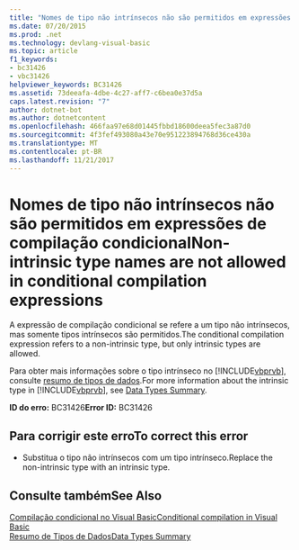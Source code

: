 ```yaml
---
title: "Nomes de tipo não intrínsecos não são permitidos em expressões de compilação condicional"
ms.date: 07/20/2015
ms.prod: .net
ms.technology: devlang-visual-basic
ms.topic: article
f1_keywords:
- bc31426
- vbc31426
helpviewer_keywords: BC31426
ms.assetid: 73deeafa-4dbe-4c27-aff7-c6bea0e37d5a
caps.latest.revision: "7"
author: dotnet-bot
ms.author: dotnetcontent
ms.openlocfilehash: 466faa97e68d01445fbbd18600deea5fec3a87d0
ms.sourcegitcommit: 4f3fef493080a43e70e951223894768d36ce430a
ms.translationtype: MT
ms.contentlocale: pt-BR
ms.lasthandoff: 11/21/2017
---
```

# <a name="non-intrinsic-type-names-are-not-allowed-in-conditional-compilation-expressions"></a><span data-ttu-id="e9259-102">Nomes de tipo não intrínsecos não são permitidos em expressões de compilação condicional</span><span class="sxs-lookup"><span data-stu-id="e9259-102">Non-intrinsic type names are not allowed in conditional compilation expressions</span></span>
<span data-ttu-id="e9259-103">A expressão de compilação condicional se refere a um tipo não intrínsecos, mas somente tipos intrínsecos são permitidos.</span><span class="sxs-lookup"><span data-stu-id="e9259-103">The conditional compilation expression refers to a non-intrinsic type, but only intrinsic types are allowed.</span></span>  
  
 <span data-ttu-id="e9259-104">Para obter mais informações sobre o tipo intrínseco no [!INCLUDE[vbprvb](~/includes/vbprvb-md.md)], consulte [resumo de tipos de dados](../../visual-basic/language-reference/keywords/data-types-summary.md).</span><span class="sxs-lookup"><span data-stu-id="e9259-104">For more information about the intrinsic type in [!INCLUDE[vbprvb](~/includes/vbprvb-md.md)], see [Data Types Summary](../../visual-basic/language-reference/keywords/data-types-summary.md).</span></span>  
  
 <span data-ttu-id="e9259-105">**ID do erro:** BC31426</span><span class="sxs-lookup"><span data-stu-id="e9259-105">**Error ID:** BC31426</span></span>  
  
## <a name="to-correct-this-error"></a><span data-ttu-id="e9259-106">Para corrigir este erro</span><span class="sxs-lookup"><span data-stu-id="e9259-106">To correct this error</span></span>  
  
-   <span data-ttu-id="e9259-107">Substitua o tipo não intrínsecos com um tipo intrínseco.</span><span class="sxs-lookup"><span data-stu-id="e9259-107">Replace the non-intrinsic type with an intrinsic type.</span></span>  
  
## <a name="see-also"></a><span data-ttu-id="e9259-108">Consulte também</span><span class="sxs-lookup"><span data-stu-id="e9259-108">See Also</span></span>  
 [<span data-ttu-id="e9259-109">Compilação condicional no Visual Basic</span><span class="sxs-lookup"><span data-stu-id="e9259-109">Conditional compilation in Visual Basic</span></span>](~/docs/visual-basic/programming-guide/program-structure/conditional-compilation.md)  
 [<span data-ttu-id="e9259-110">Resumo de Tipos de Dados</span><span class="sxs-lookup"><span data-stu-id="e9259-110">Data Types Summary</span></span>](../../visual-basic/language-reference/keywords/data-types-summary.md)

